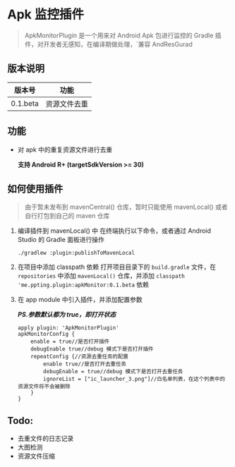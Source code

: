 # Apk 监控插件

> ApkMonitorPlugin 是一个用来对 Android Apk 包进行监控的 Gradle 插件，对开发者无感知，在编译期做处理，`兼容 AndResGurad

## 版本说明

|版本号|功能|
|--|--|
|0.1.beta|资源文件去重|


## 功能

* 对 apk 中的重复资源文件进行去重

    **支持 Android R+ (targetSdkVersion >= 30)**


## 如何使用插件

> 由于暂未发布到 mavenCentral() 仓库，暂时只能使用 mavenLocal() 或者自行打包到自己的 maven 仓库

1. 编译插件到 mavenLocal() 中
    在终端执行以下命令，或者通过 Android Studio 的 Gradle 面板进行操作

    ```./gradlew :plugin:publishToMavenLocal```

2. 在项目中添加 classpath 依赖
    打开项目目录下的 `build.gradle` 文件，在 `repositories` 中添加 `mavenLocal()` 仓库，并添加 `classpath 'me.ppting.plugin:apkMonitor:0.1.beta` 依赖

3. 在 app module 中引入插件，并添加配置参数

    ***PS.参数默认都为 true，即打开状态***

    ```
    apply plugin: 'ApkMonitorPlugin'
    apkMonitorConfig {
        enable = true//是否打开插件
        debugEnable true//debug 模式下是否打开插件
        repeatConfig {//资源去重任务的配置
            enable true//是否打开去重任务
            debugEnable = true//debug 模式下是否打开去重任务
            ignoreList = ["ic_launcher_3.png"]//白名单列表，在这个列表中的资源文件将不会被删除
        }
    }
    ```


## Todo:
* 去重文件的日志记录
* 大图检测
* 资源文件压缩